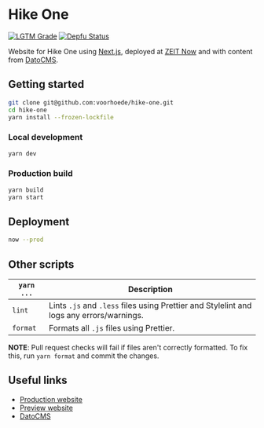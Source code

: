 # Hike One
[![LGTM Grade][lgtm-icon]][lgtm]
[![Depfu Status][depfu-icon]][depfu]

Website for Hike One using [Next.js](https://nextjs.org/), deployed at [ZEIT Now](https://zeit.co/) and with content from [DatoCMS](https://datocms.com/).

## Getting started
```sh
git clone git@github.com:voorhoede/hike-one.git
cd hike-one
yarn install --frozen-lockfile
```

### Local development
```sh
yarn dev
```

### Production build
```sh
yarn build
yarn start
```

## Deployment
```sh
now --prod
```

## Other scripts
`yarn ...` | Description
---|---
`lint` | Lints `.js` and `.less` files using Prettier and Stylelint and logs any errors/warnings.
`format` | Formats all `.js` files using Prettier.

**NOTE**: Pull request checks will fail if files aren't correctly formatted. To fix this, run `yarn format` and commit the changes.

## Useful links
* [Production website](https://hike.one)
* [Preview website](https://staging.hike.one)
* [DatoCMS](https://hike-one-1.admin.datocms.com)

[lgtm]: https://lgtm.com/projects/g/voorhoede/hike-one/
[lgtm-icon]: https://img.shields.io/lgtm/grade/javascript/g/voorhoede/plek.svg?style=flat-square
[depfu]: https://depfu.com/repos/github/voorhoede/hike-one
[depfu-icon]: https://img.shields.io/depfu/voorhoede/hike-one?style=flat-square
